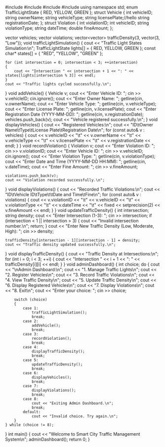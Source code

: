 #include<iostream>
#include<vector>
#include<string>
#include<iomanip>
using namespace std;
enum TrafficLightState { RED, YELLOW, GREEN };
struct Vehicle
{
    int vehicleID;
    string ownerName;
    string vehicleType;
    string licensePlate;//hello
    string registrationDate;
};
struct Violation
{
    int violationID;
    int vehicleID;
    string violationType;
    string dateTime;
    double fineAmount;
};

vector<Vehicle> vehicles;
vector<Violation> violations;
vector<vector<string>> trafficDensity(3, vector<string>(3, "Low"));
void trafficLightSimulation()
{
    cout << "Traffic Light States Simulation:\n";
    TrafficLightState lights[] = { RED, YELLOW, GREEN };
    const char* states[] = { "RED", "YELLOW", "GREEN" };

    for (int intersection = 0; intersection < 3; ++intersection)
    {
        cout << "Intersection " << intersection + 1 << ": " << states[lights[intersection % 3]] << endl;
    }
    cout << "Traffic lights cycled successfully.\n";
}
void addVehicle()
{
    Vehicle v;
    cout << "Enter Vehicle ID: ";
    cin >> v.vehicleID;
    cin.ignore();
    cout << "Enter Owner Name: ";
    getline(cin, v.ownerName);
    cout << "Enter Vehicle Type: ";
    getline(cin, v.vehicleType);
    cout << "Enter License Plate: ";
    getline(cin, v.licensePlate);
    cout << "Enter Registration Date (YYYY-MM-DD): ";
    getline(cin, v.registrationDate);
    vehicles.push_back(v);
    cout << "Vehicle registered successfully.\n";
}
void displayVehicles()
{
    cout << "Registered Vehicles:\n";
    cout << "ID\tOwner Name\tType\tLicense Plate\tRegistration Date\n";
    for (const auto& v : vehicles)
    {
        cout << v.vehicleID << "\t" << v.ownerName << "\t" << v.vehicleType
             << "\t" << v.licensePlate << "\t" << v.registrationDate << endl;
    }
}
void recordViolation()
{
    Violation v;
    cout << "Enter Violation ID: ";
    cin >> v.violationID;
    cout << "Enter Vehicle ID: ";
    cin >> v.vehicleID;
    cin.ignore();
    cout << "Enter Violation Type: ";
    getline(cin, v.violationType);
    cout << "Enter Date and Time (YYYY-MM-DD HH:MM): ";
    getline(cin, v.dateTime);
    cout << "Enter Fine Amount: ";
    cin >> v.fineAmount;

    violations.push_back(v);
    cout << "Violation recorded successfully.\n";
}
void displayViolations()
{
    cout << "Recorded Traffic Violations:\n";
    cout << "ID\tVehicle ID\tType\t\tDate and Time\tFine\n";
    for (const auto& v : violations)
    {
        cout << v.violationID << "\t" << v.vehicleID << "\t" << v.violationType
             << "\t" << v.dateTime << "\t" << fixed << setprecision(2) << v.fineAmount << endl;
    }
}
void updateTrafficDensity()
{
    int intersection;
    string density;
    cout << "Enter Intersection (1-3): ";
    cin >> intersection;
    if (intersection < 1 || intersection > 3)
    {
        cout << "Invalid intersection number.\n";
        return;
    }
    cout << "Enter New Traffic Density (Low, Moderate, High): ";
    cin >> density;

    trafficDensity[intersection - 1][intersection - 1] = density;
    cout << "Traffic density updated successfully.\n";
}
void displayTrafficDensity()
{
    cout << "Traffic Density at Intersections:\n";
    for (int i = 0; i < 3; ++i)
    {
        cout << "Intersection " << i + 1 << ": " << trafficDensity[i][i] << endl;
    }
}
void adminDashboard()
{
    int choice;
    do {
        cout << "\nAdmin Dashboard:\n";
        cout << "1. Manage Traffic Lights\n";
        cout << "2. Register Vehicles\n";
        cout << "3. Record Traffic Violations\n";
        cout << "4. View Traffic Density\n";
        cout << "5. Update Traffic Density\n";
        cout << "6. Display Registered Vehicles\n";
        cout << "7. Display Violations\n";
        cout << "8. Exit\n";
        cout << "Enter your choice: ";
        cin >> choice;

        switch (choice)
        {
            case 1:
                trafficLightSimulation();
                break;
            case 2:
                addVehicle();
                break;
            case 3:
                recordViolation();
                break;
            case 4:
                displayTrafficDensity();
                break;
            case 5:
                updateTrafficDensity();
                break;
            case 6:
                displayVehicles();
                break;
            case 7:
                displayViolations();
                break;
            case 8:
                cout << "Exiting Admin Dashboard.\n";
                break;
            default:
                cout << "Invalid choice. Try again.\n";
        }
    } while (choice != 8);
}
int main()
{
    cout << "Welcome to Smart City Traffic Management System\n";
    adminDashboard();
    return 0;
}


